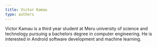 ```yaml
---
title: Victor Kamau
type: authors
---
```

Victor Kamau is a third year student at Meru university of science and technology pursuing a bachelors degree in computer engineering. He is interested in Android software development and machine learning.